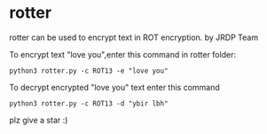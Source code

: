 # rotter
rotter can be used to encrypt text in ROT encryption. by JRDP Team

To encrypt text "love you",enter this command in rotter folder:

    python3 rotter.py -c ROT13 -e "love you"

To decrypt encrypted "love you" text enter this command

    python3 rotter.py -c ROT13 -d "ybir lbh"

plz give a star :)
